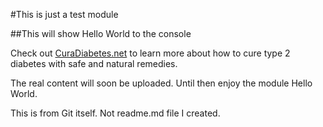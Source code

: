 #This is just a test module

##This will show Hello World to the console

Check out [CuraDiabetes.net](http://curadiabetes.net) to
learn more about how to cure type 2 diabetes with safe
and natural remedies.

The real content will soon be uploaded. Until then enjoy
the module Hello World. 

This is from Git itself. Not readme.md file I created.
